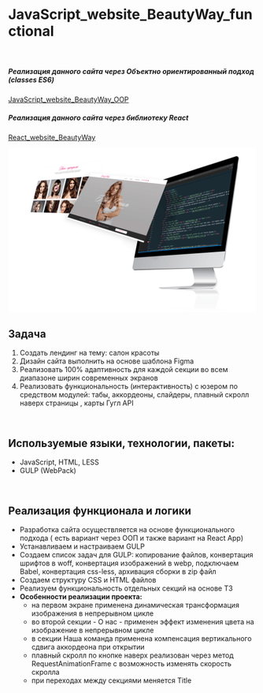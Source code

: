 # JavaScript_website_BeautyWay_functional
&nbsp;

##### Реализация данного сайта через Объектно ориентированный подход (classes ES6)
[JavaScript_website_BeautyWay_OOP](https://github.com/AntonioMikhailov/JavaScript_website_BeautyWay_OOP 'JavaScript_website_BeautyWay_OOP')
##### Реализация данного сайта через библиотеку React
[React_website_BeautyWay](https://github.com/AntonioMikhailov/React_website_BeautyWay 'React_website_BeautyWay')



![alt text](https://github.com/AntonioMikhailov/AntonioMikhailov/blob/main/assets/beauty-small.png)
## Задача
 1.	Создать лендинг на тему: салон красоты
2.	Дизайн сайта выполнить на основе шаблона Figma
3.	Реализовать 100% адаптивность для каждой секции во всем диапазоне ширин современных экранов
4.	Реализовать функциональность (интерактивность) с юзером по средством модулей: табы, аккордеоны, слайдеры, плавный скролл наверх страницы , карты Гугл API

&nbsp;
## Используемые языки, технологии, пакеты:
- JavaScript, HTML, LESS
- GULP (WebPack)


&nbsp;
## Реализация функционала и логики
 
- Разработка сайта осуществляется на основе функционального подхода ( есть вариант через ООП и также вариант на React App) 
- Устанавливаем и настраиваем GULP
- Создаем список задач для GULP:  копирование файлов, конвертация шрифтов в woff, конвертация изображений в webp, подключаем Babel, конвертация css-less, архивация сборки в zip файл
- Создаем структуру CSS и HTML файлов
- Реализуем функциональность отдельных секций на основе ТЗ
- **Особенности реализации проекта:**
    - на первом экране применена динамическая трансформация изображения в непрерывном цикле
    - во второй секции - О нас - применен эффект изменения цвета на изображение в непрерывном цикле
    - в секции Наша команда  применена компенсация вертикального сдвига аккордеона при открытии
    - плавный скролл по кнопке наверх реализован через метод RequestAnimationFrame с возможность изменять скорость скролла
    - при переходах между секциями меняется Title
